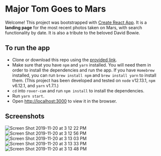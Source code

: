 # Major Tom Goes to Mars

Welcome! This project was bootstrapped with [Create React App](https://github.com/facebook/create-react-app). It is a **landing page** for the most recent photos taken on Mars, with search functionality by date. It is also a tribute to the beloved David Bowie.

## To run the app
- Clone or download this repo using the [provided link](https://github.com/makmandy/rover-cam.git).
- Make sure that you have `npm` and `yarn` installed. You will need them in order to install the dependencies and run the app. If you have `Homebrew` installed, you can run `brew install npm` and `brew install yarn` to install them. (This project has been developed and tested on `node` v12.13.1, `npm` v6.12.1, and `yarn` v1.7.1.)
- `cd` into `rover-cam` and run `npm install` to install the dependencies.
- Run `yarn start`.
- Open [http://localhost:3000](http://localhost:3000) to view it in the browser.

## Screenshots
![Screen Shot 2019-11-20 at 3 12 22 PM](https://user-images.githubusercontent.com/34462288/69286541-654a4980-0ba8-11ea-80c7-e01f87bd2b24.png)
![Screen Shot 2019-11-20 at 3 12 56 PM](https://user-images.githubusercontent.com/34462288/69286542-654a4980-0ba8-11ea-8167-78e96c3289bc.png)
![Screen Shot 2019-11-20 at 3 13 03 PM](https://user-images.githubusercontent.com/34462288/69286543-65e2e000-0ba8-11ea-9c97-8e07a681b6f3.png)
![Screen Shot 2019-11-20 at 3 13 33 PM](https://user-images.githubusercontent.com/34462288/69286544-65e2e000-0ba8-11ea-84c5-50dda89daafc.png)
![Screen Shot 2019-11-20 at 3 13 48 PM](https://user-images.githubusercontent.com/34462288/69286545-65e2e000-0ba8-11ea-9f83-f17578c8b97b.png)
